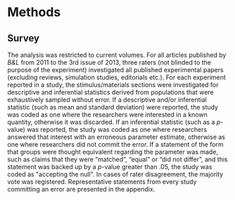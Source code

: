 # Methods
## Survey
The analysis was restricted to current volumes.
For all articles published by *B&L* from 2011 to the 3rd issue of 2013, three raters (not blinded to the purpose of the experiment) investigated all published experimental papers (excluding reviews, simulation studies, editorials etc.).
For each experiment reported in a study, the stimulus/materials sections were investigated for descriptive and inferential statistics derived from populations that were exhaustively sampled without error.
If a descriptive and/or inferential statistic (such as mean and standard deviation) were reported, the study was coded as one where the researchers were interested in a known quantity, otherwise it was discarded.
If an inferential statistic (such as a *p*-value) was reported, the study was coded as one where researchers answered that interest with an erroneous parameter estimate, otherwise as one where researchers did not commit the error.
If a statement of the form that groups were thought equivalent regarding the parameter was made, such as claims that they were “matched”, “equal” or “did not differ”, and this statement was backed up by a *p*-value greater than .05, the study was coded as "accepting the null".
In cases of rater disagreement, the majority vote was registered.
Representative statements from every study committing an error are presented in the appendix.
